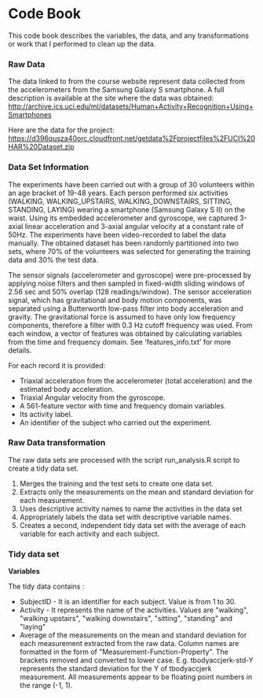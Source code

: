 Code Book
========

This code book describes the variables, the data, and any transformations or work that I performed to clean up the data.


### Raw Data

The data linked to from the course website represent data collected from the accelerometers from the Samsung Galaxy S smartphone. A full description is available at the site where the data was obtained: 
http://archive.ics.uci.edu/ml/datasets/Human+Activity+Recognition+Using+Smartphones 

Here are the data for the project: 
https://d396qusza40orc.cloudfront.net/getdata%2Fprojectfiles%2FUCI%20HAR%20Dataset.zip 

### Data Set Information

The experiments have been carried out with a group of 30 volunteers within an age bracket of 19-48 years. Each person performed six activities (WALKING, WALKING_UPSTAIRS, WALKING_DOWNSTAIRS, SITTING, STANDING, LAYING) wearing a smartphone (Samsung Galaxy S II) on the waist. Using its embedded accelerometer and gyroscope, we captured 3-axial linear acceleration and 3-axial angular velocity at a constant rate of 50Hz. The experiments have been video-recorded to label the data manually. The obtained dataset has been randomly partitioned into two sets, where 70% of the volunteers was selected for generating the training data and 30% the test data. 

The sensor signals (accelerometer and gyroscope) were pre-processed by applying noise filters and then sampled in fixed-width sliding windows of 2.56 sec and 50% overlap (128 readings/window). The sensor acceleration signal, which has gravitational and body motion components, was separated using a Butterworth low-pass filter into body acceleration and gravity. The gravitational force is assumed to have only low frequency components, therefore a filter with 0.3 Hz cutoff frequency was used. From each window, a vector of features was obtained by calculating variables from the time and frequency domain. See 'features_info.txt' for more details. 

For each record it is provided:
* Triaxial acceleration from the accelerometer (total acceleration) and the estimated body acceleration.
* Triaxial Angular velocity from the gyroscope. 
* A 561-feature vector with time and frequency domain variables. 
* Its activity label. 
* An identifier of the subject who carried out the experiment.

### Raw Data transformation

The raw data sets are processed with the script run_analysis.R script to create a tidy data set.

  1. Merges the training and the test sets to create one data set.
  2. Extracts only the measurements on the mean and standard deviation for each measurement. 
  3. Uses descriptive activity names to name the activities in the data set
  4. Appropriately labels the data set with descriptive variable names. 
  5. Creates a second, independent tidy data set with the average of each variable for each activity and each subject. 


### Tidy data set

__Variables__

The tidy data contains :
* SubjectID - It is an identifier for each subject. Value is from 1 to 30.
* Activity - It represents the name of the activities. Values are "walking", "walking upstairs", "walking downstairs", "sitting", "standing" and "laying"
* Average of the measurements on the mean and standard deviation for each measurement extracted from the raw data. Column names are formatted in the form of "Measurement-Function-Property". The brackets removed and converted to lower case. E.g. tbodyaccjerk-std-Y represents the standard deviation for the Y of tbodyaccjerk measurement. All measurements appear to be floating point numbers in the range (-1, 1).
